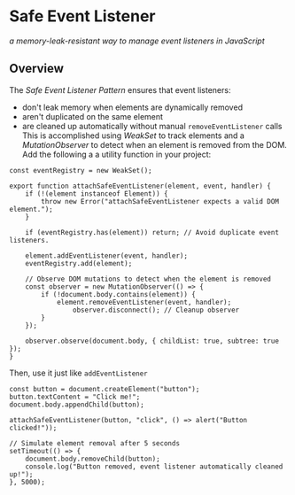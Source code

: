 # Safe Event Listener
_a memory-leak-resistant way to manage event listeners in JavaScript_
## Overview
The *Safe Event Listener Pattern* ensures that event listeners:
* don't leak memory when elements are dynamically removed
* aren't duplicated on the same element
* are cleaned up automatically without manual `removeEventListener` calls
This is accomplished using *WeakSet* to track elements and a *MutationObserver* to detect when an element is removed from the DOM.
Add the following a a utility function in your project:
```
const eventRegistry = new WeakSet();

export function attachSafeEventListener(element, event, handler) {
	if (!(element instanceof Element)) {
		throw new Error("attachSafeEventListener expects a valid DOM element.");
	}
	
	if (eventRegistry.has(element)) return; // Avoid duplicate event listeners.

	element.addEventListener(event, handler);
	eventRegistry.add(element);

	// Observe DOM mutations to detect when the element is removed
	const observer = new MutationObserver(() => {
		if (!document.body.contains(element)) {
			element.removeEventListener(event, handler);
				observer.disconnect(); // Cleanup observer
		}
	});

	observer.observe(document.body, { childList: true, subtree: true });
}
```
Then, use it just like `addEventListener`
```
const button = document.createElement("button");
button.textContent = "Click me!";
document.body.appendChild(button);

attachSafeEventListener(button, "click", () => alert("Button clicked!"));

// Simulate element removal after 5 seconds
setTimeout(() => {
	document.body.removeChild(button);
	console.log("Button removed, event listener automatically cleaned up!");
}, 5000);
